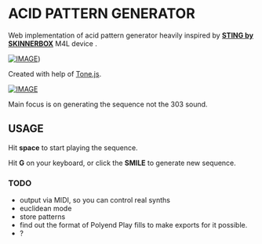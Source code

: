 # ACID PATTERN GENERATOR

Web implementation of acid pattern generator heavily inspired
by [**STING by SKINNERBOX**](https://maxforlive.com/library/device/4260/sting-by-skinnerbox) M4L device .

[![IMAGE](https://maxforlive.com/images/screenshots/?ss=sting.jpg&id=4260)](https://maxforlive.com/library/device/4260/sting-by-skinnerbox))



Created with help of [Tone.js](https://tonejs.github.io/).

[![IMAGE](https://avatars.githubusercontent.com/u/11019186?s=200&v=4)](https://tonejs.github.io/)

Main focus is on generating the sequence not the 303 sound.

## USAGE

Hit **space** to start playing the sequence. 

Hit **G** on your keyboard, or click the **SMILE** to generate new sequence.

### TODO

- output via MIDI, so you can control real synths
- euclidean mode
- store patterns
- find out the format of Polyend Play fills to make exports for it possible. 
- ?
